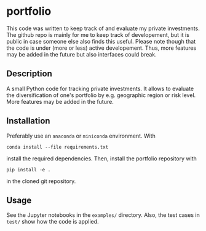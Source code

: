 # portfolio
This code was written to keep track of and evaluate my private investments. 
The github repo is mainly for me to keep track of developement, but it is public in case someone else also finds this useful.
Please note though that the code is under (more or less) active developement. Thus, more features may be added in the future but also interfaces could break.

## Description
A small Python code for tracking private investments.
It allows to evaluate the diversification of one's portfolio by e.g. geographic region or risk level.
More features may be added in the future.

## Installation
Preferably use an `anaconda` or `miniconda` environment.
With
```
conda install --file requirements.txt
```
install the required dependencies.
Then, install the portfolio repository with
```
pip install -e .
```
in the cloned git repository.

## Usage
See the Jupyter notebooks in the `examples/` directory.
Also, the test cases in `test/` show how the code is applied.
